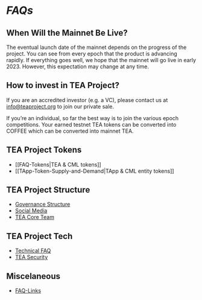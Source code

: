# _FAQs_

## When Will the Mainnet Be Live?

The eventual launch date of the mainnet depends on the progress of the project. You can see from every epoch that the product is advancing rapidly. If everything goes well, we hope that the mainnet will go live in early 2023. However, this expectation may change at any time.

## How to invest in TEA Project?
If you are an accredited investor (e.g. a VC), please contact us at  info@teaproject.org to join our private sale.
 
If you’re an individual, so far the best way is to join the various epoch competitions. Your earned testnet TEA tokens can be converted into COFFEE which can be converted into mainnet TEA.

## TEA Project Tokens
- [[FAQ-Tokens|TEA & CML tokens]]
- [[TApp-Token-Supply-and-Demand|TApp & CML entity tokens]]

## TEA Project Structure
- [Governance Structure](Governance-Structure.md)
- [Social Media](TEA-Social-Media.md)
- [TEA Core Team](The-TEA-Project-Core-Team.md)

## TEA Project Tech
- [Technical FAQ](FAQ-Technical.md)
- [TEA Security](TEA-Security.md)

## Miscelaneous 
- [FAQ-Links](FAQ-Links.md)